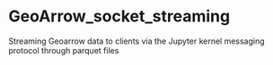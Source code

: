 # GeoArrow_socket_streaming
Streaming Geoarrow data to clients via the Jupyter kernel messaging protocol through parquet files
